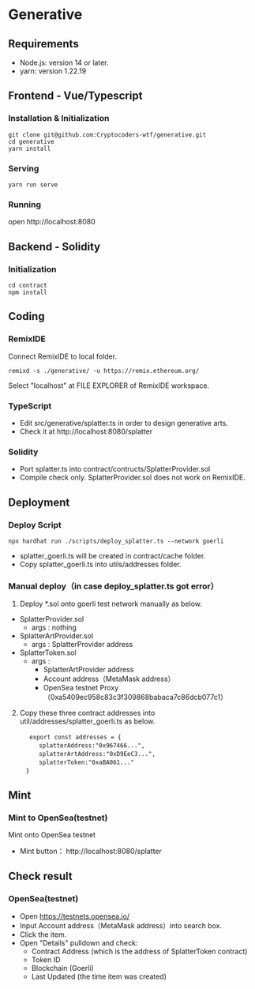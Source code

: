 # Generative

## Requirements

- Node.js: version 14 or later.
- yarn: version 1.22.19

## Frontend - Vue/Typescript

### Installation & Initialization

```
git clone git@github.com:Cryptocoders-wtf/generative.git
cd generative
yarn install
```
### Serving
```
yarn run serve
```
### Running
open http://localhost:8080

## Backend - Solidity

### Initialization

```
cd contract
npm install
```

## Coding

### RemixIDE
Connect RemixIDE to local folder.
```
remixd -s ./generative/ -u https://remix.ethereum.org/
```
Select "localhost" at FILE EXPLORER of RemixIDE workspace.

### TypeScript
- Edit src/generative/splatter.ts in order to design generative arts.
- Check it at http://localhost:8080/splatter

### Solidity
- Port splatter.ts into contract/contructs/SplatterProvider.sol
- Compile check only. SplatterProvider.sol does not work on RemixIDE.

## Deployment

### Deploy Script
```
npx hardhat run ./scripts/deploy_splatter.ts --network goerli
```
- splatter_goerli.ts will be created in contract/cache folder.
- Copy splatter_goerli.ts into utils/addresses folder.

### Manual deploy（in case deploy_splatter.ts got error）
1. Deploy *.sol onto goerli test network manually as below.
- SplatterProvider.sol
  - args : nothing
- SplatterArtProvider.sol
  - args : SplatterProvider address
- SplatterToken.sol
  - args :
    - SplatterArtProvider address
    - Account address（MetaMask address）
    - OpenSea testnet Proxy（0xa5409ec958c83c3f309868babaca7c86dcb077c1）
2. Copy these three contract addresses into util/addresses/splatter_goerli.ts as below.
```
　　　 export const addresses = {
　　　　  splatterAddress:"0x967466...",
　　　　  splatterArtAddress:"0xD9EeC3...",
　　　　  splatterToken:"0xaBA061..."
　　　}
```

## Mint

### Mint to OpenSea(testnet)
Mint onto OpenSea testnet
- Mint button： http://localhost:8080/splatter

## Check result

### OpenSea(testnet)
- Open https://testnets.opensea.io/
- Input Account address（MetaMask address）into search box.
- Click the item.
- Open "Details" pulldown and check:
  - Contract Address (which is the address of SplatterToken contract)
  - Token ID
  - Blockchain (Goerli)
  - Last Updated (the time item was created)
